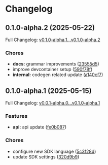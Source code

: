 # Changelog

## 0.1.0-alpha.2 (2025-05-22)

Full Changelog: [v0.1.0-alpha.1...v0.1.0-alpha.2](https://github.com/ArcadeAI/arcade-go/compare/v0.1.0-alpha.1...v0.1.0-alpha.2)

### Chores

* **docs:** grammar improvements ([23555d5](https://github.com/ArcadeAI/arcade-go/commit/23555d5f4124638a7899e2c633072174effd80c9))
* improve devcontainer setup ([590f78f](https://github.com/ArcadeAI/arcade-go/commit/590f78fb7f1187c622d8145783f84f09d2e737dd))
* **internal:** codegen related update ([a140cf7](https://github.com/ArcadeAI/arcade-go/commit/a140cf733cfd686b47d7312419aa800a33d7db5c))

## 0.1.0-alpha.1 (2025-05-15)

Full Changelog: [v0.0.1-alpha.0...v0.1.0-alpha.1](https://github.com/ArcadeAI/arcade-go/compare/v0.0.1-alpha.0...v0.1.0-alpha.1)

### Features

* **api:** api update ([fe0b087](https://github.com/ArcadeAI/arcade-go/commit/fe0b087673678e70c3cd6b829bbea45918d56491))


### Chores

* configure new SDK language ([5c3f28d](https://github.com/ArcadeAI/arcade-go/commit/5c3f28d7f2c11b28787c3d2ca9920351635c404f))
* update SDK settings ([320d9b9](https://github.com/ArcadeAI/arcade-go/commit/320d9b963c75b4001944783e7cba67ca31a411d7))
